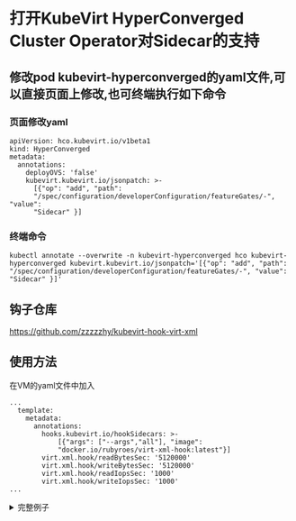 
# 打开KubeVirt HyperConverged Cluster Operator对Sidecar的支持

## 修改pod kubevirt-hyperconverged的yaml文件,可以直接页面上修改,也可终端执行如下命令
### 页面修改yaml
```
apiVersion: hco.kubevirt.io/v1beta1
kind: HyperConverged
metadata:
  annotations:
    deployOVS: 'false'
    kubevirt.kubevirt.io/jsonpatch: >-
      [{"op": "add", "path":
      "/spec/configuration/developerConfiguration/featureGates/-", "value":
      "Sidecar" }]
```
### 终端命令
```
kubectl annotate --overwrite -n kubevirt-hyperconverged hco kubevirt-hyperconverged kubevirt.kubevirt.io/jsonpatch='[{"op": "add", "path": "/spec/configuration/developerConfiguration/featureGates/-", "value": "Sidecar" }]'
```

## 钩子仓库
https://github.com/zzzzzhy/kubevirt-hook-virt-xml

## 使用方法
在VM的yaml文件中加入
```
...
  template:
    metadata:
      annotations:
        hooks.kubevirt.io/hookSidecars: >-
            [{"args": ["--args","all"], "image":
            "docker.io/rubyroes/virt-xml-hook:latest"}]
        virt.xml.hook/readBytesSec: '5120000'
        virt.xml.hook/writeBytesSec: '5120000'
        virt.xml.hook/readIopsSec: '1000'
        virt.xml.hook/writeIopsSec: '1000'
...
```
<details> <summary>完整例子</summary>
 <pre><code>
apiVersion: kubevirt.io/v1
kind: VirtualMachine
metadata:
  annotations:
    kubemacpool.io/transaction-timestamp: '2023-04-17T10:34:33.92456864Z'
    kubevirt.io/latest-observed-api-version: v1
    kubevirt.io/storage-observed-api-version: v1alpha3
    vm.kubevirt.io/validations: |
      [
        {
          "name": "minimal-required-memory",
          "path": "jsonpath::.spec.domain.resources.requests.memory",
          "rule": "integer",
          "message": "This VM requires more memory.",
          "min": 1073741824
        }
      ]
  resourceVersion: '15566208'
  name: '123'
  uid: ae2b5bc3-2348-420f-bb6b-251beda6beeb
  creationTimestamp: '2023-04-12T06:12:12Z'
  generation: 188
  managedFields:
    - apiVersion: kubevirt.io/v1
      fieldsType: FieldsV1
      fieldsV1:
        'f:metadata':
          'f:annotations':
            .: {}
            'f:kubemacpool.io/transaction-timestamp': {}
            'f:vm.kubevirt.io/validations': {}
          'f:labels':
            .: {}
            'f:app': {}
            'f:vm.kubevirt.io/template': {}
            'f:vm.kubevirt.io/template.namespace': {}
            'f:vm.kubevirt.io/template.revision': {}
            'f:vm.kubevirt.io/template.version': {}
        'f:spec':
          .: {}
          'f:dataVolumeTemplates': {}
          'f:template':
            .: {}
            'f:metadata':
              .: {}
              'f:annotations':
                .: {}
                'f:hooks.kubevirt.io/hookSidecars': {}
                'f:virt.xml.hook/readBytesSec': {}
                'f:vm.kubevirt.io/flavor': {}
                'f:vm.kubevirt.io/os': {}
                'f:vm.kubevirt.io/workload': {}
              'f:creationTimestamp': {}
              'f:labels':
                .: {}
                'f:kubevirt.io/domain': {}
                'f:kubevirt.io/size': {}
            'f:spec':
              .: {}
              'f:domain':
                .: {}
                'f:cpu':
                  .: {}
                  'f:cores': {}
                  'f:sockets': {}
                  'f:threads': {}
                'f:devices':
                  .: {}
                  'f:disks': {}
                  'f:interfaces': {}
                  'f:networkInterfaceMultiqueue': {}
                  'f:rng': {}
                'f:features':
                  .: {}
                  'f:acpi': {}
                  'f:smm':
                    .: {}
                    'f:enabled': {}
                'f:firmware':
                  .: {}
                  'f:bootloader':
                    .: {}
                    'f:efi': {}
                'f:machine':
                  .: {}
                  'f:type': {}
                'f:resources':
                  .: {}
                  'f:requests':
                    .: {}
                    'f:memory': {}
              'f:networks': {}
              'f:terminationGracePeriodSeconds': {}
              'f:volumes': {}
      manager: Mozilla
      operation: Update
      time: '2023-04-17T10:34:17Z'
    - apiVersion: kubevirt.io/v1alpha3
      fieldsType: FieldsV1
      fieldsV1:
        'f:metadata':
          'f:annotations':
            'f:kubevirt.io/latest-observed-api-version': {}
            'f:kubevirt.io/storage-observed-api-version': {}
        'f:spec':
          'f:running': {}
      manager: Go-http-client
      operation: Update
      time: '2023-04-17T10:34:33Z'
    - apiVersion: kubevirt.io/v1alpha3
      fieldsType: FieldsV1
      fieldsV1:
        'f:status':
          .: {}
          'f:conditions': {}
          'f:printableStatus': {}
          'f:volumeSnapshotStatuses': {}
      manager: Go-http-client
      operation: Update
      subresource: status
      time: '2023-04-17T10:34:39Z'
  namespace: default
  labels:
    app: '123'
    vm.kubevirt.io/template: fedora-server-small
    vm.kubevirt.io/template.namespace: openshift
    vm.kubevirt.io/template.revision: '1'
    vm.kubevirt.io/template.version: v0.24.1
spec:
  dataVolumeTemplates:
    - apiVersion: cdi.kubevirt.io/v1beta1
      kind: DataVolume
      metadata:
        creationTimestamp: null
        name: '123'
      spec:
        source:
          pvc:
            name: '123'
            namespace: default
        storage:
          resources:
            requests:
              storage: 30Gi
  running: false
  template:
    metadata:
      annotations:
        hooks.kubevirt.io/hookSidecars: >-
          [{"args": ["--args","all"], "image":
          "docker.io/rubyroes/virt-xml-hook:latest"}]
        virt.xml.hook/readBytesSec: '5120000'
        vm.kubevirt.io/flavor: small
        vm.kubevirt.io/os: fedora
        vm.kubevirt.io/workload: server
      creationTimestamp: null
      labels:
        kubevirt.io/domain: '123'
        kubevirt.io/size: small
    spec:
      domain:
        cpu:
          cores: 1
          sockets: 1
          threads: 1
        devices:
          disks:
            - disk:
                bus: virtio
              name: rootdisk
          interfaces:
            - macAddress: '02:71:74:00:00:17'
              masquerade: {}
              model: virtio
              name: default
          networkInterfaceMultiqueue: true
          rng: {}
        features:
          acpi: {}
          smm:
            enabled: true
        firmware:
          bootloader:
            efi: {}
        machine:
          type: q35
        resources:
          requests:
            memory: 2Gi
      networks:
        - name: default
          pod: {}
      terminationGracePeriodSeconds: 180
      volumes:
        - dataVolume:
            name: '123'
          name: rootdisk
status:
  conditions:
    - lastProbeTime: '2023-04-17T10:34:39Z'
      lastTransitionTime: '2023-04-17T10:34:39Z'
      message: VMI does not exist
      reason: VMINotExists
      status: 'False'
      type: Ready
    - lastProbeTime: null
      lastTransitionTime: null
      message: >-
        cannot migrate VMI: PVC 123 is not shared, live migration requires that
        all PVCs must be shared (using ReadWriteMany access mode)
      reason: DisksNotLiveMigratable
      status: 'False'
      type: LiveMigratable
  printableStatus: Stopped
  volumeSnapshotStatuses:
    - enabled: false
      name: rootdisk
      reason: >-
        No VolumeSnapshotClass: Volume snapshots are not configured for this
        StorageClass [rook-ceph-block] [rootdisk]
</code></pre>
</details>